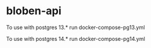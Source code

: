 # bloben-api

To use with postgres 13.* run docker-compose-pg13.yml

To use with postgres 14.* run docker-compose-pg14.yml
